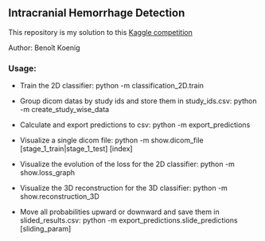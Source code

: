 ## Intracranial Hemorrhage Detection

This repository is my solution to this [Kaggle competition](https://www.kaggle.com/c/rsna-intracranial-hemorrhage-detection)

Author: Benoît Koenig

### Usage:

- Train the 2D classifier: python -m classification_2D.train

- Group dicom datas by study ids and store them in study_ids.csv: python -m create_study_wise_data

- Calculate and export predictions to csv: python -m export_predictions

- Visualize a single dicom file: python -m show.dicom_file [stage_1_train|stage_1_test] [index]

- Visualize the evolution of the loss for the 2D classifier: python -m show.loss_graph

- Visualize the 3D reconstruction for the 3D classifier: python -m show.reconstruction_3D

- Move all probabilities upward or downward and save them in slided_results.csv: python -m export_predictions.slide_predictions [sliding_param]
